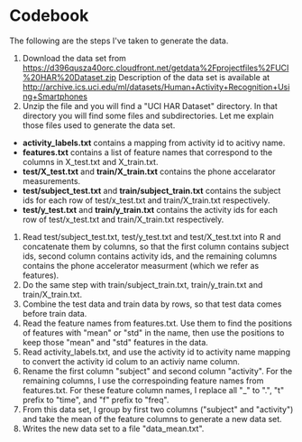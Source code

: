 # Codebook
The following are the steps I've taken to generate the data.

1. Download the data set from https://d396qusza40orc.cloudfront.net/getdata%2Fprojectfiles%2FUCI%20HAR%20Dataset.zip
Description of the data set is available at http://archive.ics.uci.edu/ml/datasets/Human+Activity+Recognition+Using+Smartphones
1. Unzip the file and you will find a "UCI HAR Dataset" directory. In that directory you will find some files and subdirectories. Let me explain those files used to generate the data set.
  * **activity_labels.txt** contains a mapping from activity id to acitivy name.
  * **features.txt** contains a list of feature names that correspond to the columns in X_test.txt and X_train.txt.
  * **test/X_test.txt** and **train/X_train.txt** contains the phone accelarator measurements.
  * **test/subject_test.txt** and **train/subject_train.txt** contains the subject ids for each row of test/x_test.txt and train/X_train.txt respectively.
  * **test/y_test.txt** and **train/y_train.txt** contains the activity ids for each row of test/x_test.txt and train/X_train.txt respectively.
1. Read test/subject_test.txt, test/y_test.txt and test/X_test.txt into R and concatenate them by columns, so that the first column contains subject ids, second column contains activity ids, and the remaining columns contains the phone accelerator measurment (which we refer as features).
1. Do the same step with train/subject_train.txt, train/y_train.txt and train/X_train.txt.
1. Combine the test data and train data by rows, so that test data comes before train data.
1. Read the feature names from features.txt. Use them to find the positions of features with "mean" or "std" in the name, then use the positions to keep those "mean" and "std" features in the data.
1. Read activity_labels.txt, and use the activity id to activity name mapping  to convert the activity id colum to an activiy name column.
1. Rename the first column "subject" and second column "activity". For the remaining columns, I use the correspoinding feature names from features.txt. For these feature column names, I replace all "_" to ".", "t" prefix to "time", and "f" prefix to "freq".
1. From this data set, I group by first two columns ("subject" and "activity") and take the mean of the feature columns to generate a new data set.
1. Writes the new data set to a file "data_mean.txt".